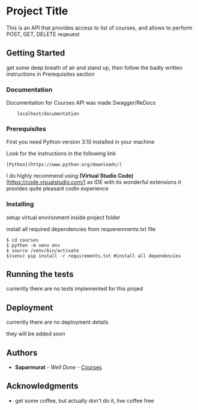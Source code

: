 # Project Title

This is an API that provides access to list of courses, and allows to perform POST, GET, DELETE reqeuest

## Getting Started

get some deep breath of air and stand up, then follow the badly written instructions in Prerequisites section


### Documentation

Documentation for Courses API was made Swagger/ReDocs

```
    localhost/documentation
```

### Prerequisites

First you need Python version 3.10 installed in your machine

Look for the instructions in the following link

```
[Python](https://www.python.org/downloads/)
```

I do highly recommend using **(Virtual Studio Code)**[https://code.visualstudio.com/] as IDE with its wonderful extensions it provides quite pleasant codin experience

### Installing

setup virtual environment inside project folder

install all required dependencies from requerenments.txt file

```
$ cd courses
$ python -m venv env
$ source /venv/bin/activate
$(venv) pip install -r requirements.txt #install all dependencies
```

## Running the tests

currently there are no tests implemented for this projed

## Deployment

currently there are no deployment details

they will be added soon

## Authors

* **Saparmurat** - *Well Done* - [Courses](https://github.com/Saparmurat09/courses)

## Acknowledgments

* get some coffee, but actually don't do it, live coffee free
